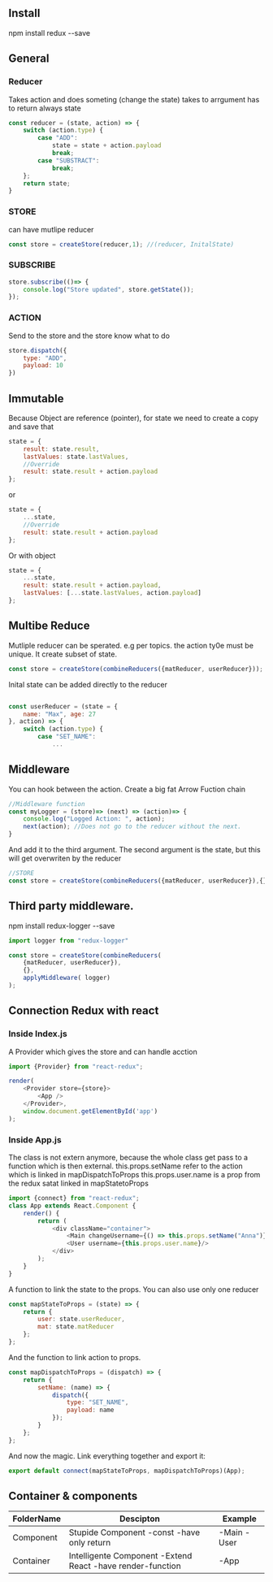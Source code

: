 

## Install
npm install redux --save

## General

### Reducer
Takes action and does someting (change the state)
takes to arrgument
has to return always state
```javascript
const reducer = (state, action) => {
    switch (action.type) {
        case "ADD":
            state = state + action.payload
            break;
        case "SUBSTRACT":
            break;
    };
    return state;
}
```

### STORE
can have mutlipe reducer
```javascript
const store = createStore(reducer,1); //(reducer, InitalState)
```

### SUBSCRIBE
```javascript
store.subscribe(()=> {
    console.log("Store updated", store.getState());
});
```

### ACTION
Send to the store and the store know what to do
```javascript
store.dispatch({
    type: "ADD",
    payload: 10
})
```

## Immutable

Because Object are reference (pointer), for state we need to create a copy and save that
```javascript
state = {
    result: state.result,
    lastValues: state.lastValues,
    //Override
    result: state.result + action.payload
};
```
or
```javascript
state = {
    ...state,
    //Override
    result: state.result + action.payload
};
```
Or with object
```javascript
state = {
    ...state,
    result: state.result + action.payload,
    lastValues: [...state.lastValues, action.payload]
};
```

## Multibe Reduce

Mutliple reducer can be sperated. e.g per topics. the action ty0e must be unique. 
It create subset of state. 
```javascript
const store = createStore(combineReducers({matReducer, userReducer})); //(reducer, InitalState)
```
Inital state can be added directly to the reducer
```javascript

const userReducer = (state = {
    name: "Max", age: 27
}, action) => {
    switch (action.type) {
        case "SET_NAME":
            ...
```
## Middleware
You can hook between the action.
Create a big fat Arrow Fuction chain 
```javascript
//Middleware function
const myLogger = (store)=> (next) => (action)=> {
    console.log("Logged Action: ", action);
    next(action); //Does not go to the reducer without the next.
}
```
And add it to the third argument. The second argument is the state, but this will get overwriten by the reducer
```javascript
//STORE
const store = createStore(combineReducers({matReducer, userReducer}),{},applyMiddleware(myLogger)); 
```
## Third party middleware.
npm install redux-logger --save
```javascript
import logger from "redux-logger"

const store = createStore(combineReducers(
    {matReducer, userReducer}),
    {},
    applyMiddleware( logger)
); 
```

## Connection Redux with react
### Inside Index.js
A Provider which gives the store and can handle acction

```javascript
import {Provider} from "react-redux";

render(
    <Provider store={store}>
        <App />
    </Provider>,
    window.document.getElementById('app')
);
```

### Inside App.js
The class is not extern anymore, because the whole class get pass to a function which is then external.
this.props.setName refer to the action which is linked in mapDispatchToProps
this.props.user.name is a prop from the redux satat linked in mapStatetoProps
```javascript
import {connect} from "react-redux";
class App extends React.Component {
    render() {
        return (
            <div className="container">
                <Main changeUsername={() => this.props.setName("Anna")}/>
                <User username={this.props.user.name}/>
            </div>
        );
    }
}
```   
A function to link the state to the props.
You can also use only one reducer
```javascript
const mapStateToProps = (state) => {
    return {
        user: state.userReducer,
        mat: state.matReducer
    };
};
```
And the function to link action to props.
```javascript
const mapDispatchToProps = (dispatch) => {
    return {
        setName: (name) => {
            dispatch({
                type: "SET_NAME",
                payload: name
            });
        }
    };
};
```
And now the magic. Link everything together and export it:
```javascript
export default connect(mapStateToProps, mapDispatchToProps)(App);
```
## Container & components

| **FolderName** | **Descipton**                                              | **Example**  |
|----------------|------------------------------------------------------------|--------------|
| Component      | Stupide Component -const -have only return                 | -Main -User  |
| Container      | Intelligente Component -Extend React -have render-function | -App         |